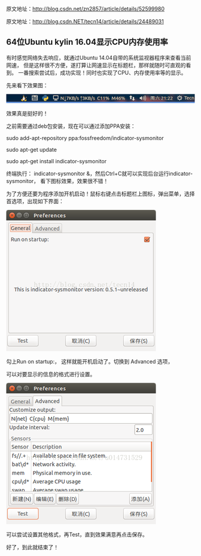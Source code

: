 
原文地址：http://blog.csdn.net/zn2857/article/details/52599980

原文地址：http://blog.csdn.NET/tecn14/article/details/24489031

## 64位Ubuntu kylin 16.04显示CPU内存使用率 

有时感觉网络失去响应，就通过Ubuntu 14.04自带的系统监视器程序来查看当前网速，
但是这样很不方便，遂打算让网速显示在标题栏，那样就随时可直观的看到。
一番搜索尝试后，成功实现！同时也实现了CPU、内存使用率等的显示。

先来看下效果图：

![](images/b0c63fbd.png)

效果真是挺好的！

之前需要通过deb包安装，现在可以通过添加PPA安装：


   sudo add-apt-repository ppa:fossfreedom/indicator-sysmonitor

   sudo apt-get update

   sudo apt-get install indicator-sysmonitor


终端执行：  indicator-sysmonitor &，然后Ctrl+C就可以实现后台运行indicator-sysmonitor，
看下图标效果，效果很不错！

为了方便还要为程序添加开机启动！鼠标右键点击标题栏上图标，弹出菜单，选择首选项，出现如下界面：

![](images/10a411fa.png)

勾上Run on startup:， 这样就能开机启动了。切换到 Advanced 选项，

可以对要显示的信息的格式进行设置。

![](images/d9c40a38.png)

可以尝试设置其他格式，再Test，直到效果满意再点击保存。

好了，到此就结束了！
